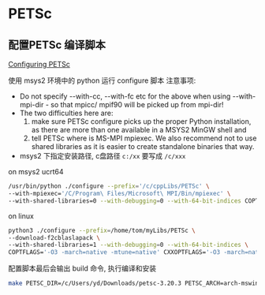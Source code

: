 # PETSc

## 配置PETSc    编译脚本

[Configuring PETSc](https://petsc.org/release/install/install/#doc-config-faq)

使用 msys2 环境中的 python 运行 configure 脚本
注意事项:

+ Do not specify --with-cc, --with-fc etc for the above when using --with-mpi-dir - so that mpicc/ mpif90 will be picked up from mpi-dir!
+ The two difficulties here are:
  1) make sure PETSc configure picks up the proper Python installation, as there are more than one available in a MSYS2 MinGW shell and
  2) tell PETSc where is MS-MPI mpiexec. We also recommend not to use shared libraries as it is easier to create standalone binaries that way.
+ msys2 下指定安装路径, c盘路径 `c:/xx` 要写成 `/c/xxx`

on msys2 ucrt64

```bash
/usr/bin/python ./configure --prefix='/c/cppLibs/PETSc' \
--with-mpiexec='/C/Program\ Files/Microsoft\ MPI/Bin/mpiexec' \
--with-shared-libraries=0 --with-debugging=0 --with-64-bit-indices COPTFLAGS='-O3 -march=native -mtune=native' CXXOPTFLAGS='-O3 -march=native -mtune=native' FOPTFLAGS='-O3 -march=native -mtune=native'
```

on linux

```bash
python3 ./configure --prefix=/home/tom/myLibs/PETSc \
--download-f2cblaslapack \
--with-shared-libraries=1 --with-debugging=0 --with-64-bit-indices \
COPTFLAGS='-O3 -march=native -mtune=native' CXXOPTFLAGS='-O3 -march=native -mtune=native' FOPTFLAGS='-O3  -march=native -mtune=native'
```

配置脚本最后会输出 build 命令, 执行编译和安装

```bash
make PETSC_DIR=/c/Users/yd/Downloads/petsc-3.20.3 PETSC_ARCH=arch-mswin-c-opt all -j
```
